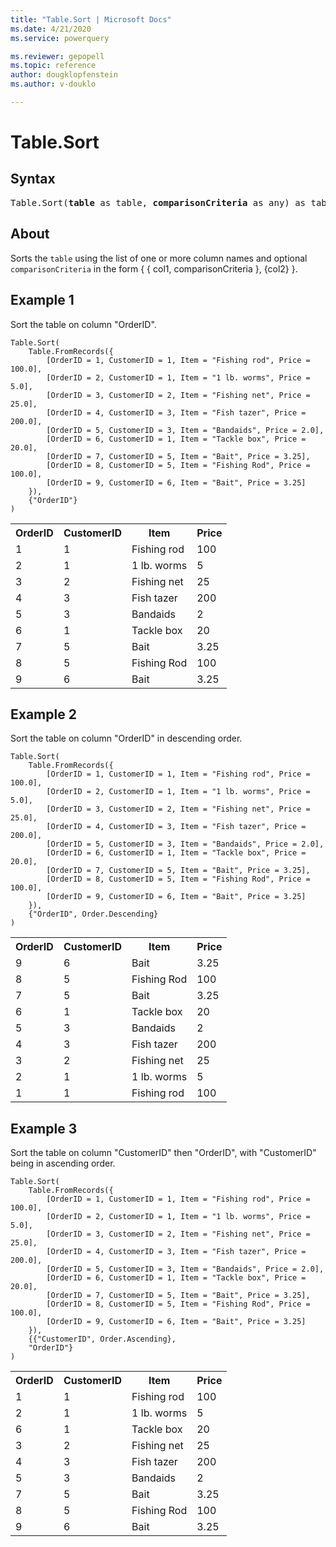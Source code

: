 ```yaml
---
title: "Table.Sort | Microsoft Docs"
ms.date: 4/21/2020
ms.service: powerquery

ms.reviewer: gepopell
ms.topic: reference
author: dougklopfenstein
ms.author: v-douklo

---
```

# Table.Sort

## Syntax

<pre>
Table.Sort(<b>table</b> as table, <b>comparisonCriteria</b> as any) as table
</pre>
  
## About  
Sorts the `table` using the list of one or more column names and optional `comparisonCriteria` in the form { { col1, comparisonCriteria }, {col2} }.

## Example 1
Sort the table on column "OrderID".

```powerquery-m
Table.Sort(
    Table.FromRecords({
        [OrderID = 1, CustomerID = 1, Item = "Fishing rod", Price = 100.0], 
        [OrderID = 2, CustomerID = 1, Item = "1 lb. worms", Price = 5.0], 
        [OrderID = 3, CustomerID = 2, Item = "Fishing net", Price = 25.0], 
        [OrderID = 4, CustomerID = 3, Item = "Fish tazer", Price = 200.0], 
        [OrderID = 5, CustomerID = 3, Item = "Bandaids", Price = 2.0], 
        [OrderID = 6, CustomerID = 1, Item = "Tackle box", Price = 20.0], 
        [OrderID = 7, CustomerID = 5, Item = "Bait", Price = 3.25], 
        [OrderID = 8, CustomerID = 5, Item = "Fishing Rod", Price = 100.0], 
        [OrderID = 9, CustomerID = 6, Item = "Bait", Price = 3.25]
    }), 
    {"OrderID"}
)
```

<table> <tr> <th>OrderID</th> <th>CustomerID</th> <th>Item</th> <th>Price</th> </tr> <tr> <td>1</td> <td>1</td> <td>Fishing rod</td> <td>100</td> </tr> <tr> <td>2</td> <td>1</td> <td>1 lb. worms</td> <td>5</td> </tr> <tr> <td>3</td> <td>2</td> <td>Fishing net</td> <td>25</td> </tr> <tr> <td>4</td> <td>3</td> <td>Fish tazer</td> <td>200</td> </tr> <tr> <td>5</td> <td>3</td> <td>Bandaids</td> <td>2</td> </tr> <tr> <td>6</td> <td>1</td> <td>Tackle box</td> <td>20</td> </tr> <tr> <td>7</td> <td>5</td> <td>Bait</td> <td>3.25</td> </tr> <tr> <td>8</td> <td>5</td> <td>Fishing Rod</td> <td>100</td> </tr> <tr> <td>9</td> <td>6</td> <td>Bait</td> <td>3.25</td> </tr> </table>

## Example 2
Sort the table on column "OrderID" in descending order.

```powerquery-m
Table.Sort(
    Table.FromRecords({
        [OrderID = 1, CustomerID = 1, Item = "Fishing rod", Price = 100.0], 
        [OrderID = 2, CustomerID = 1, Item = "1 lb. worms", Price = 5.0], 
        [OrderID = 3, CustomerID = 2, Item = "Fishing net", Price = 25.0], 
        [OrderID = 4, CustomerID = 3, Item = "Fish tazer", Price = 200.0], 
        [OrderID = 5, CustomerID = 3, Item = "Bandaids", Price = 2.0], 
        [OrderID = 6, CustomerID = 1, Item = "Tackle box", Price = 20.0], 
        [OrderID = 7, CustomerID = 5, Item = "Bait", Price = 3.25], 
        [OrderID = 8, CustomerID = 5, Item = "Fishing Rod", Price = 100.0], 
        [OrderID = 9, CustomerID = 6, Item = "Bait", Price = 3.25]
    }), 
    {"OrderID", Order.Descending}
)
```

<table> <tr> <th>OrderID</th> <th>CustomerID</th> <th>Item</th> <th>Price</th> </tr> <tr> <td>9</td> <td>6</td> <td>Bait</td> <td>3.25</td> </tr> <tr> <td>8</td> <td>5</td> <td>Fishing Rod</td> <td>100</td> </tr> <tr> <td>7</td> <td>5</td> <td>Bait</td> <td>3.25</td> </tr> <tr> <td>6</td> <td>1</td> <td>Tackle box</td> <td>20</td> </tr> <tr> <td>5</td> <td>3</td> <td>Bandaids</td> <td>2</td> </tr> <tr> <td>4</td> <td>3</td> <td>Fish tazer</td> <td>200</td> </tr> <tr> <td>3</td> <td>2</td> <td>Fishing net</td> <td>25</td> </tr> <tr> <td>2</td> <td>1</td> <td>1 lb. worms</td> <td>5</td> </tr> <tr> <td>1</td> <td>1</td> <td>Fishing rod</td> <td>100</td> </tr> </table>

## Example 3
Sort the table on column "CustomerID" then "OrderID", with "CustomerID" being in ascending order.

```powerquery-m
Table.Sort(
    Table.FromRecords({
        [OrderID = 1, CustomerID = 1, Item = "Fishing rod", Price = 100.0], 
        [OrderID = 2, CustomerID = 1, Item = "1 lb. worms", Price = 5.0], 
        [OrderID = 3, CustomerID = 2, Item = "Fishing net", Price = 25.0], 
        [OrderID = 4, CustomerID = 3, Item = "Fish tazer", Price = 200.0], 
        [OrderID = 5, CustomerID = 3, Item = "Bandaids", Price = 2.0], 
        [OrderID = 6, CustomerID = 1, Item = "Tackle box", Price = 20.0], 
        [OrderID = 7, CustomerID = 5, Item = "Bait", Price = 3.25], 
        [OrderID = 8, CustomerID = 5, Item = "Fishing Rod", Price = 100.0], 
        [OrderID = 9, CustomerID = 6, Item = "Bait", Price = 3.25]
    }), 
    {{"CustomerID", Order.Ascending}, 
    "OrderID"}
)
```

<table> <tr> <th>OrderID</th> <th>CustomerID</th> <th>Item</th> <th>Price</th> </tr> <tr> <td>1</td> <td>1</td> <td>Fishing rod</td> <td>100</td> </tr> <tr> <td>2</td> <td>1</td> <td>1 lb. worms</td> <td>5</td> </tr> <tr> <td>6</td> <td>1</td> <td>Tackle box</td> <td>20</td> </tr> <tr> <td>3</td> <td>2</td> <td>Fishing net</td> <td>25</td> </tr> <tr> <td>4</td> <td>3</td> <td>Fish tazer</td> <td>200</td> </tr> <tr> <td>5</td> <td>3</td> <td>Bandaids</td> <td>2</td> </tr> <tr> <td>7</td> <td>5</td> <td>Bait</td> <td>3.25</td> </tr> <tr> <td>8</td> <td>5</td> <td>Fishing Rod</td> <td>100</td> </tr> <tr> <td>9</td> <td>6</td> <td>Bait</td> <td>3.25</td> </tr> </table>
